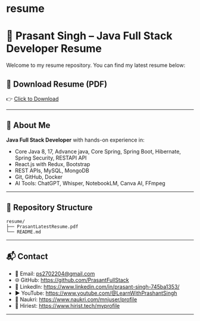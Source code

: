 # resume
# 📄 Prasant Singh – Java Full Stack Developer Resume

Welcome to my resume repository. You can find my latest resume below:

## 🔗 Download Resume (PDF)
👉 [Click to Download](https://github.com/PrasantFullStack/resume/raw/main/Prashant_Singh_JavaFullStack_Resume.pdf)

---

## 🧠 About Me
**Java Full Stack Developer** with hands-on experience in:
- Core Java 8, 17, Advance java, Core Spring, Spring Boot, Hibernate, Spring Security, RESTAPI API
- React.js with Redux, Bootstrap
- REST APIs, MySQL, MongoDB
- Git, GitHub, Docker
- AI Tools: ChatGPT, Whisper, NotebookLM, Canva AI, FFmpeg

---

## 📁 Repository Structure
```
resume/
├── PrasantLatestResume.pdf
└── README.md
```

---

## 📬 Contact
- 📧 Email: ps2702204@gmail.com
- 🌐 GitHub: https://github.com/PrasantFullStack
- 🔗 LinkedIn: https://www.linkedin.com/in/prasant-singh-745ba1353/
- ▶️ YouTube: https://www.youtube.com/@LearnWithPrashantSingh
-  💼 Naukri: https://www.naukri.com/mnjuser/profile
- 🚀 Hiriest: https://www.hirist.tech/myprofile

---


